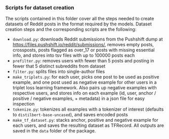 ### Scripts for dataset creation
The scripts contained in this folder cover all the steps needed to create datasets of Reddit posts in the format required by the models.
Dataset creation steps and the corresponding scripts are the following:
- ```download.py```: downloads Reddit submissions from the Pushshift dump at https://files.pushshift.io/reddit/submissions/, removes empty posts, crossposts, posts flagged as over_17 or posts with missing essential info, and stores into tsv files with up to 100000 posts each
- ```prefilter.py```: removes users with fewer than 5 posts and posting in fewer that 5 distinct subreddits from dataset
- ```filter.py```: splits files into single-author files
- ```make_triplets.py```: for each user, picks one post to be used as positive example, and one post used as negative example for other users in a triplet loss learning framework. Also pairs up negative examples with respective users, and stores info on each example (id, user, anchor / positive / negative examples, + metadata) in a json file for easy inspection
- ```tokenize.py```: tokenizes all examples with a tokenizer of interest (defaults to ```distilbert-base-uncased```), and saves encoded posts
- ```make_tf_dataset.py```: stacks anchor, positive and negative example for each users, and saves the resulting dataset as TFRecord.
All outputs are saved in the ```data``` folder of the package.